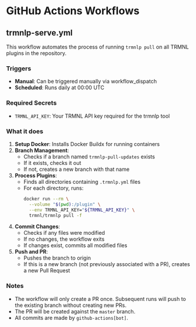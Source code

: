 # GitHub Actions Workflows

## trmnlp-serve.yml

This workflow automates the process of running `trmnlp pull` on all TRMNL plugins in the repository.

### Triggers

- **Manual**: Can be triggered manually via workflow_dispatch
- **Scheduled**: Runs daily at 00:00 UTC

### Required Secrets

- `TRMNL_API_KEY`: Your TRMNL API key required for the trmnlp tool

### What it does

1. **Setup Docker**: Installs Docker Buildx for running containers
2. **Branch Management**:
   - Checks if a branch named `trmnlp-pull-updates` exists
   - If it exists, checks it out
   - If not, creates a new branch with that name
3. **Process Plugins**:
   - Finds all directories containing `.trmnlp.yml` files
   - For each directory, runs:
     ```bash
     docker run --rm \
       --volume "$(pwd):/plugin" \
       --env TRMNL_API_KEY="${TRMNL_API_KEY}" \
       trmnl/trmnlp pull -f
     ```
4. **Commit Changes**:
   - Checks if any files were modified
   - If no changes, the workflow exits
   - If changes exist, commits all modified files
5. **Push and PR**:
   - Pushes the branch to origin
   - If this is a new branch (not previously associated with a PR), creates a new Pull Request

### Notes

- The workflow will only create a PR once. Subsequent runs will push to the existing branch without creating new PRs.
- The PR will be created against the `master` branch.
- All commits are made by `github-actions[bot]`.
